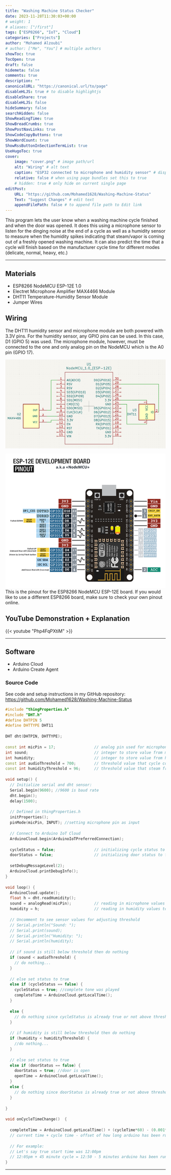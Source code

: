 ```yaml
---
title: "Washing Machine Status Checker"
date: 2023-11-28T11:30:03+00:00
# weight: 1
# aliases: ["/first"]
tags: ["ESP8266", "IoT", "Cloud"]
categories: ["Projects"]
author: "Mohamed Alzoubi"
# author: ["Me", "You"] # multiple authors
showToc: true
TocOpen: true
draft: false
hidemeta: false
comments: true
description: ""
canonicalURL: "https://canonical.url/to/page"
disableHLJS: true # to disable highlightjs
disableShare: true
disableHLJS: false
hideSummary: false
searchHidden: false
ShowReadingTime: true
ShowBreadCrumbs: true
ShowPostNavLinks: true
ShowCodeCopyButtons: true
ShowWordCount: true
ShowRssButtonInSectionTermList: true
UseHugoToc: true
cover:
    image: "cover.png" # image path/url
    alt: "Wiring" # alt text
    caption: "ESP32 connected to microphone and humidity sensor" # display caption under cover
    relative: false # when using page bundles set this to true
    # hidden: true # only hide on current single page
editPost:
    URL: "https://github.com/Mohamed1628/Washing-Machine-Status"
    Text: "Suggest Changes" # edit text
    appendFilePath: false # to append file path to Edit link
---
```

This program lets the user know when a washing machine cycle finished and when the door was opened. It does this using a microphone sensor to listen for the dinging noise at the end of a cycle as well as a humidity sensor to measure when the humidity spikes indicating that steam/vapor is coming out of a freshly opened washing machine. It can also predict the time that a cycle will finish based on the manufacturer cycle time for different modes (delicate, normal, heavy, etc.)

---
## Materials
- ESP8266 NodeMCU ESP-12E 1.0
- Electret Microphone Amplifier MAX4466 Module
- DHT11 Temperature-Humidity Sensor Module
- Jumper Wires

## Wiring

The DHT11 humidity sensor and microphone module are both powered with 3.3V pins. For the humidity sensor, any GPIO pins can be used. In this case, D1 (GPIO 5) was used. The microphone module, however, must be connected to the one and only analog pin on the NodeMCU which is the A0 pin (GPIO 17).

![wiring](images/wiring.png)

![pinout](images/pinout.png)
This is the pinout for the ESP8266 NodeMCU ESP-12E board. If you would like to use a different ESP8266 board, make sure to check your own pinout online.

## YouTube Demonstration + Explanation
{{< youtube "Php4FqPXtiM" >}}

---

## Software
- Arduino Cloud
- Arduino Create Agent

### Source Code
See code and setup instructions in my GitHub repository:
https://github.com/Mohamed1628/Washing-Machine-Status

```c++
#include "thingProperties.h"
#include "DHT.h"
#define DHTPIN 5
#define DHTTYPE DHT11

DHT dht(DHTPIN, DHTTYPE);

const int micPin = 17;                 // analog pin used for microphone data pin
int sound;                             // integer to store value from microphone
int humidity;                          // integer to store value from humidity sensor
const int audioThreshold = 700;        // threshold value that cycle complete tone should surpass
const int humidityThreshold = 96;      // threshold value that steam from open washer should surpass

void setup() {
  // Initialize serial and dht sensor:
  Serial.begin(9600); //9600 is baud rate
  dht.begin();
  delay(1500); 

  // Defined in thingProperties.h
  initProperties();
  pinMode(micPin, INPUT); //setting microphone pin as input
 
  // Connect to Arduino IoT Cloud
  ArduinoCloud.begin(ArduinoIoTPreferredConnection);
  
  cycleStatus = false;                 // initializing cycle status to false (cycle just started)
  doorStatus = false;                  // initializing door status to false (door should be closed initially)

  setDebugMessageLevel(2);
  ArduinoCloud.printDebugInfo();
}

void loop() {
  ArduinoCloud.update();
  float h = dht.readHumidity();
  sound = analogRead(micPin);          // reading in microphone values to variable sound
  humidity = h;                        // reading in humidity values to variable humidity

  // Uncomment to see sensor values for adjusting threshold
  // Serial.println("Sound: ");         
  // Serial.print(sound);
  // Serial.println("Humidity: ");
  // Serial.println(humidity);  
  
  // if sound is still below threshold then do nothing
  if (sound < audioThreshold) {
    // do nothing...
  } 
  
  // else set status to true
  else if (cycleStatus == false) {
    cycleStatus = true; //complete tone was played
    completeTime = ArduinoCloud.getLocalTime();
  }
    
  else {
    // do nothing since cycleStatus is already true or not above threshold
  }
  
  // if humidity is still below threshold then do nothing
  if (humidity < humidityThreshold) {
    //do nothing...
  } 
    
  // else set status to true
  else if (doorStatus == false) {
    doorStatus = true; //door is open
    openTime = ArduinoCloud.getLocalTime();
  } 
  else {
    // do nothing since doorStatus is already true or not above threshold
  }
  
}

void onCycleTimeChange()  {

  completeTime = ArduinoCloud.getLocalTime() + (cycleTime*60) - (0.001*millis()); 
  // current time + cycle time - offset of how long arduino has been running

  // For example:
  // Let's say true start time was 12:00pm
  // 12:05pm + 45 minute cycle = 12:50 - 5 minutes arduino has been running = 12:45pm
}
```
---